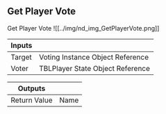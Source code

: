 ## Get Player Vote
Get Player Vote
![[../img/nd_img_GetPlayerVote.png]]

|Inputs||
|--|--|
| Target | Voting Instance Object Reference |
| Voter | TBLPlayer State Object Reference |

|Outputs||
|--|--|
| Return Value | Name |
